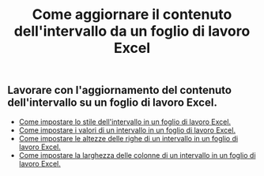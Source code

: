﻿---
title: Come aggiornare il contenuto dell'intervallo da un foglio di lavoro Excel
second_title: Documen
linktitle: Aggiornamento
type: docs
url: /it/ranges/update/
keywords: How to update range content from an Excel worksheet
description: Aspose.Cells Cloud REST API supporta l'aggiornamento del contenuto dell'intervallo da un foglio di lavoro Excel. L'SDK supporta diversi linguaggi di sviluppo, tra cui Android, C#, Go, Java, NodeJS, Perl, PHP, Python, Ruby e Swift.
weight: 20
kwords: Excel, Office Cloud, REST API, Foglio di calcolo, PDF, CSV, Json, Markdown, Come aggiornare il contenuto di un intervallo da un foglio di lavoro Excel
---
## Lavorare con l'aggiornamento del contenuto dell'intervallo su un foglio di lavoro Excel.


- [Come impostare lo stile dell'intervallo in un foglio di lavoro Excel.](/cells/it/ranges/update/style/) 
- [Come impostare i valori di un intervallo in un foglio di lavoro Excel.](/cells/it/ranges/update/values/) 
- [Come impostare le altezze delle righe di un intervallo in un foglio di lavoro Excel.](/cells/it/ranges/update/row-height/) 
- [Come impostare la larghezza delle colonne di un intervallo in un foglio di lavoro Excel.](/cells/it/ranges/update/column-width/) 
